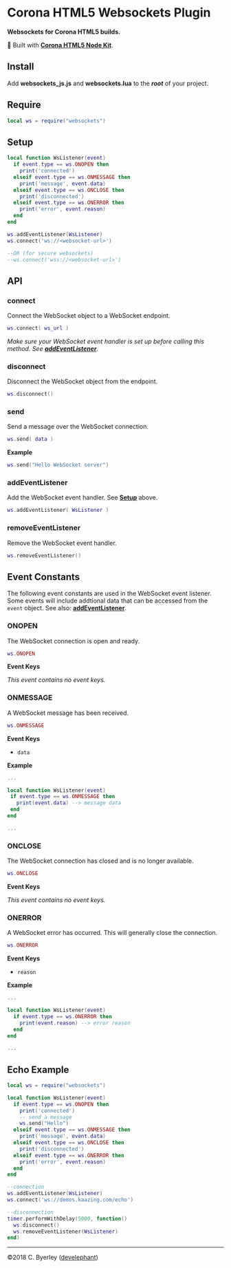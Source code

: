 # Corona HTML5 Websockets Plugin

__Websockets for Corona HTML5 builds.__

👷 Built with __[Corona HTML5 Node Kit](https://develephant.github.io/corona-html5-node-kit-docs/)__.

## Install

Add __websockets_js.js__ and __websockets.lua__ to the ___root___ of your project.

## Require

```lua
local ws = require("websockets")
```

## Setup

```lua
local function WsListener(event)
  if event.type == ws.ONOPEN then
    print('connected')
  elseif event.type == ws.ONMESSAGE then
    print('message', event.data)
  elseif event.type == ws.ONCLOSE then
    print('disconnected')
  elseif event.type == ws.ONERROR then
    print('error', event.reason)
  end
end

ws.addEventListener(WsListener)
ws.connect('ws://<websocket-url>')

--OR (for secure websockets)
--ws.connect('wss://<websocket-url>')
```

## API

### connect

Connect the WebSocket object to a WebSocket endpoint.

```lua
ws.connect( ws_url )
```

_Make sure your WebSocket event handler is set up before calling this method. See __[addEventListener](#addeventlistener)__._

### disconnect

Disconnect the WebSocket object from the endpoint.

```lua
ws.disconnect()
```

### send

Send a message over the WebSocket connection.

```lua
ws.send( data )
```

__Example__

```lua
ws.send("Hello WebSocket server")
```

### addEventListener

Add the WebSocket event handler. See __[Setup](#setup)__ above.

```lua
ws.addEventListener( WsListener )
```

### removeEventListener

Remove the WebSocket event handler.

```lua
ws.removeEventListener()
```

## Event Constants

The following event constants are used in the WebSocket event listener. Some events will include addtional data that can be accessed from the `event` object. See also: __[addEventListener](#addeventlistener)__.

### ONOPEN

The WebSocket connection is open and ready.

```lua
ws.ONOPEN
```

__Event Keys__

_This event contains no event keys._

### ONMESSAGE

A WebSocket message has been received.

```lua
ws.ONMESSAGE
```

__Event Keys__

 - `data`

 __Example__

 ```lua
...

local function WsListener(event)
  if event.type == ws.ONMESSAGE then
    print(event.data) --> message data
  end
end

...
 ```

### ONCLOSE

The WebSocket connection has closed and is no longer available.

```lua
ws.ONCLOSE
```

__Event Keys__

_This event contains no event keys._

### ONERROR

A WebSocket error has occurred. This will generally close the connection.

```lua
ws.ONERROR
```

__Event Keys__

  - `reason`

__Example__

```lua
...

local function WsListener(event)
  if event.type == ws.ONERROR then
    print(event.reason) --> error reason
  end
end

...
```

## Echo Example

```lua
local ws = require("websockets")

local function WsListener(event)
  if event.type == ws.ONOPEN then
    print('connected')
    -- send a message
    ws.send("Hello")
  elseif event.type == ws.ONMESSAGE then
    print('message', event.data)
  elseif event.type == ws.ONCLOSE then
    print('disconnected')
  elseif event.type == ws.ONERROR then
    print('error', event.reason)
  end
end

--connection
ws.addEventListener(WsListener)
ws.connect('ws://demos.kaazing.com/echo')

--disconnection
timer.performWithDelay(5000, function()
  ws.disconnect()
  ws.removeEventListener(WsListener)
end)
```

---

&copy;2018 C. Byerley ([develephant](https://develephant.com))